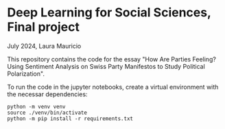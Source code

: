 # Deep Learning for Social Sciences, Final project
July 2024, Laura Mauricio

This repository contains the code for the essay "How Are Parties Feeling? Using Sentiment Analysis on Swiss Party Manifestos to Study Political Polarization".

To run the code in the jupyter notebooks, create a virtual environment with the necessar dependencies:

```shell
python -m venv venv
source ./venv/bin/activate
python -m pip install -r requirements.txt
```


